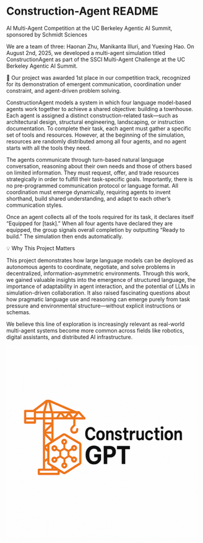 # Construction-Agent README
AI Multi-Agent Competition at the UC Berkeley Agentic AI Summit, sponsored by Schmidt Sciences

We are a team of three: Haonan Zhu, Manikanta Illuri, and Yuexing Hao. On August 2nd, 2025, we developed a multi-agent simulation titled ConstructionAgent as part of the SSCI Multi-Agent Challenge at the UC Berkeley Agentic AI Summit.

📣 Our project was awarded 1st place in our competition track, recognized for its demonstration of emergent communication, coordination under constraint, and agent-driven problem solving.

ConstructionAgent models a system in which four language model-based agents work together to achieve a shared objective: building a townhouse. Each agent is assigned a distinct construction-related task—such as architectural design, structural engineering, landscaping, or instruction documentation. To complete their task, each agent must gather a specific set of tools and resources. However, at the beginning of the simulation, resources are randomly distributed among all four agents, and no agent starts with all the tools they need.

The agents communicate through turn-based natural language conversation, reasoning about their own needs and those of others based on limited information. They must request, offer, and trade resources strategically in order to fulfill their task-specific goals. Importantly, there is no pre-programmed communication protocol or language format. All coordination must emerge dynamically, requiring agents to invent shorthand, build shared understanding, and adapt to each other’s communication styles.

Once an agent collects all of the tools required for its task, it declares itself “Equipped for [task].” When all four agents have declared they are equipped, the group signals overall completion by outputting “Ready to build.” The simulation then ends automatically.



💡 Why This Project Matters

This project demonstrates how large language models can be deployed as autonomous agents to coordinate, negotiate, and solve problems in decentralized, information-asymmetric environments. Through this work, we gained valuable insights into the emergence of structured language, the importance of adaptability in agent interaction, and the potential of LLMs in simulation-driven collaboration. It also raised fascinating questions about how pragmatic language use and reasoning can emerge purely from task pressure and environmental structure—without explicit instructions or schemas.

We believe this line of exploration is increasingly relevant as real-world multi-agent systems become more common across fields like robotics, digital assistants, and distributed AI infrastructure.

![Construction GPT Logo](construction_GPT.png)

